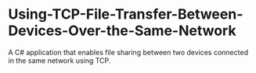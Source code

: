 # Using-TCP-File-Transfer-Between-Devices-Over-the-Same-Network
A C# application that enables file sharing between two devices connected in the same network using TCP.
